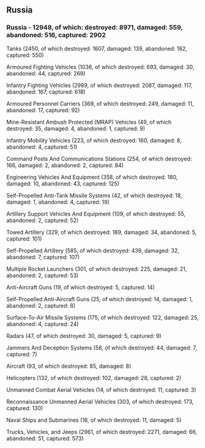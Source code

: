 
 
 ## Russia
 
 ### Russia - 12948, of which: destroyed: 8971, damaged: 559, abandoned: 516, captured: 2902

 

 

 Tanks (2450, of which destroyed: 1607, damaged: 139, abandoned: 162, captured: 550)

 Armoured Fighting Vehicles (1036, of which destroyed: 693, damaged: 30, abandoned: 44, captured: 269)

 Infantry Fighting Vehicles (2989, of which destroyed: 2087, damaged: 117, abandoned: 167, captured: 618)

 Armoured Personnel Carriers (369, of which destroyed: 249, damaged: 11, abandoned: 17, captured: 92)

 Mine-Resistant Ambush Protected (MRAP) Vehicles (49, of which destroyed: 35, damaged: 4, abandoned: 1, captured: 9)

 Infantry Mobility Vehicles (223, of which destroyed: 160, damaged: 8, abandoned: 4, captured: 51)

 Command Posts And Communications Stations (254, of which destroyed: 166, damaged: 2, abandoned: 2, captured: 84)

 Engineering Vehicles And Equipment (358, of which destroyed: 180, damaged: 10, abandoned: 43, captured: 125)

 Self-Propelled Anti-Tank Missile Systems (42, of which destroyed: 18, damaged: 1, abandoned: 4, captured: 19)

 Artillery Support Vehicles And Equipment (109, of which destroyed: 55, abandoned: 2, captured: 52)

 Towed Artillery (329, of which destroyed: 189, damaged: 34, abandoned: 5, captured: 101)

 Self-Propelled Artillery (585, of which destroyed: 439, damaged: 32, abandoned: 7, captured: 107)

 Multiple Rocket Launchers (301, of which destroyed: 225, damaged: 21, abandoned: 2, captured: 53)

 Anti-Aircraft Guns (19, of which destroyed: 5, captured: 14)

 Self-Propelled Anti-Aircraft Guns (25, of which destroyed: 14, damaged: 1, abandoned: 2, captured: 8)

 Surface-To-Air Missile Systems (175, of which destroyed: 122, damaged: 25, abandoned: 4, captured: 24)

 Radars (47, of which destroyed: 30, damaged: 5, captured: 9)

 Jammers And Deception Systems (58, of which destroyed: 44, damaged: 7, captured: 7)

 Aircraft (93, of which destroyed: 85, damaged: 8)

 Helicopters (132, of which destroyed: 102, damaged: 28, captured: 2)

 Unmanned Combat Aerial Vehicles (14, of which destroyed: 11, captured: 3)

 Reconnaissance Unmanned Aerial Vehicles (303, of which destroyed: 173, captured: 130)

 Naval Ships and Submarines (16, of which destroyed: 11, damaged: 5)

 Trucks, Vehicles, and Jeeps (2961, of which destroyed: 2271, damaged: 66, abandoned: 51, captured: 573)

